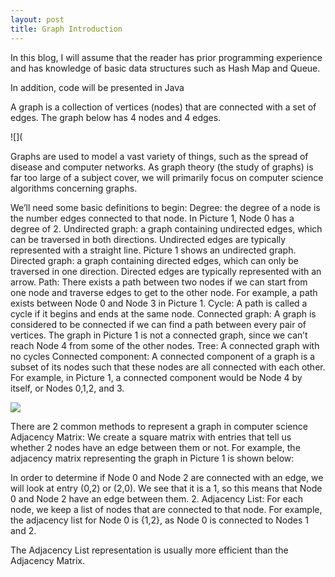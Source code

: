 ```yaml
---
layout: post
title: Graph Introduction
---
```

In this blog, I will assume that the reader has prior programming experience and has knowledge of basic data structures such as Hash Map and Queue. 

In addition, code will be presented in Java

A graph is a collection of vertices (nodes) that are connected with a set of edges. The graph below has 4 nodes and 4 edges.

![](

Graphs are used to model a vast variety of things, such as the spread of disease and computer networks. As graph theory (the study of graphs) is far too large of a subject cover, we will primarily focus on computer science algorithms concerning graphs.

We’ll need some basic definitions to begin:
Degree: the degree of a node is the number edges connected to that node. In Picture 1, Node 0 has a degree of 2.
Undirected graph: a graph containing undirected edges, which can be traversed in both directions. Undirected edges are typically represented with a straight line. Picture 1 shows an undirected graph.
Directed graph: a graph containing directed edges, which can only be traversed in one direction. Directed edges are typically represented with an arrow.
Path: There exists a path between two nodes if we can start from one node and traverse edges to get to the other node. For example, a path exists between Node 0 and Node 3 in Picture 1.
Cycle: A path is called a cycle if it begins and ends at the same node.
Connected graph: A graph is considered to be connected if we can find a path between every pair of vertices. The graph in Picture 1 is not a connected graph, since we can’t reach Node 4 from some of the other nodes.
Tree: A connected graph with no cycles
Connected component: A connected component of a graph is a subset of its nodes such that these nodes are all connected with each other. For example, in Picture 1, a connected component would be Node 4 by itself, or Nodes 0,1,2, and 3.




![](https://www.draw.io/#G1b4P_7JQyOqgRp_UutS_80riIcABb6Uu9)





There are 2 common methods to represent a graph in computer science
Adjacency Matrix: We create a square matrix with entries that tell us whether 2 nodes have an edge between them or not. For example, the adjacency matrix representing the graph in Picture 1 is shown below: 

In order to determine if Node 0 and Node 2 are connected with an edge, we will look at entry (0,2) or (2,0). We see that it is a 1, so this means that Node 0 and Node 2 have an edge between them.
2.	Adjacency List: For each node, we keep a list of nodes that are connected to that node.
	For example, the adjacency list for Node 0 is {1,2}, as Node 0 is connected to Nodes 1 and 2.

The Adjacency List representation is usually more efficient than the Adjacency Matrix. 
